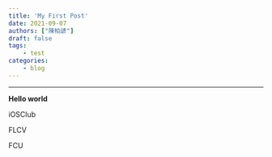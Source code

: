```yaml
---
title: 'My First Post'
date: 2021-09-07
authors: ["陳柏諺"]
draft: false
tags: 
    - test
categories: 
    - blog
---
```


***
**Hello world**

iOSClub

FLCV


FCU

